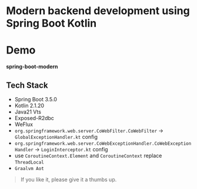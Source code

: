 # Modern backend development using Spring Boot Kotlin

# Demo
**spring-boot-modern**

## Tech Stack
* Spring Boot 3.5.0
* Kotlin 2.1.20
* Java21 Vts
* Exposed-R2dbc
* WeFlux
* `org.springframework.web.server.CoWebFilter.CoWebFilter` -> `GlobalExceptionHandler.kt` config
* `org.springframework.web.server.CoWebExceptionHandler.CoWebExceptionHandler` -> `LoginInterceptor.kt` config
* use `CoroutineContext.Element` and `CoroutineContext` replace `ThreadLocal`
* `Graalvm Aot`

> If you like it, please give it a thumbs up.